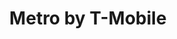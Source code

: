 ---
title: "Metro by T-Mobile"
url: /milwaukee/metro-by-t-mobile-west-vliet-street/
shop: mobile phone
---